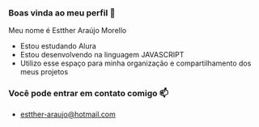 ### Boas vinda ao meu perfil 💙 


Meu nome é Estther Araújo Morello

- Estou estudando Alura
- Estou desenvolvendo na linguagem JAVASCRIPT
- Utilizo esse espaço para minha organização e compartilhamento dos meus projetos

### Você pode entrar em contato comigo 📫
-  estther-araujo@hotmail.com  
